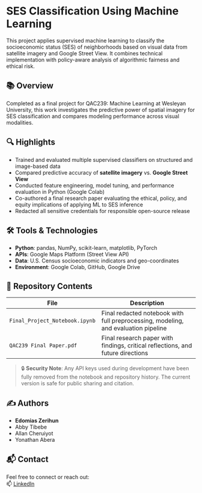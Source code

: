 # SES Classification Using Machine Learning

This project applies supervised machine learning to classify the socioeconomic status (SES) of neighborhoods based on visual data from satellite imagery and Google Street View. It combines technical implementation with policy-aware analysis of algorithmic fairness and ethical risk.

## 📚 Overview

Completed as a final project for QAC239: Machine Learning at Wesleyan University, this work investigates the predictive power of spatial imagery for SES classification and compares modeling performance across visual modalities.

## 🔍 Highlights

- Trained and evaluated multiple supervised classifiers on structured and image-based data
- Compared predictive accuracy of **satellite imagery** vs. **Google Street View**
- Conducted feature engineering, model tuning, and performance evaluation in Python (Google Colab)
- Co-authored a final research paper evaluating the ethical, policy, and equity implications of applying ML to SES inference
- Redacted all sensitive credentials for responsible open-source release

## 🛠️ Tools & Technologies

- **Python**: pandas, NumPy, scikit-learn, matplotlib, PyTorch
- **APIs**: Google Maps Platform (Street View API)
- **Data**: U.S. Census socioeconomic indicators and geo-coordinates
- **Environment**: Google Colab, GitHub, Google Drive

## 📂 Repository Contents

| File                             | Description                                                       |
|----------------------------------|-------------------------------------------------------------------|
| `Final_Project_Notebook.ipynb`  | Final redacted notebook with full preprocessing, modeling, and evaluation pipeline |
| `QAC239 Final Paper.pdf`        | Final research paper with findings, critical reflections, and future directions |

> 🔒 **Security Note**: Any API keys used during development have been fully removed from the notebook and repository history. The current version is safe for public sharing and citation.

## ✍️ Authors

- **Edomias Zerihun**  
- Abby Tibebe  
- Allan Cheruiyot  
- Yonathan Abera  

## 📬 Contact

Feel free to connect or reach out:  
📫 [LinkedIn](https://www.linkedin.com/in/edomiaszerihun) 
